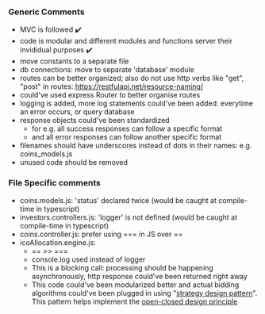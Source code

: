 ### Generic Comments
- MVC is followed :heavy_check_mark:
- code is modular and different modules and functions server their invididual purposes :heavy_check_mark:
- move constants to a separate file
- db connections: move to separate 'database' module
- routes can be better organized; also do not use http verbs like "get", "post" in routes: https://restfulapi.net/resource-naming/
- could've used express Router to better organise routes
- logging is added, more log statements could've been added: everytime an error occurs, or query database
- response objects could've been standardized
  - for e.g. all success responses can follow a specific format
  - and all error responses can follow another specific format
- filenames should have underscores instead of dots in their names: e.g. coins_models.js
- unused code should be removed

### File Specific comments
- coins.models.js: 'status' declared twice (would be caught at compile-time in typescript)
- investors.controllers.js: 'logger' is not defined (would be caught at compile-time in typescript)
- coins.controller.js: prefer using === in JS over ==
- icoAllocation.engine.js: 
  - == >> ===
  - console.log used instead of logger
  - This is a blocking call: processing should be happening asynchronously, http response could've been returned right away
  - This code could've been modularized better and actual bidding algorithms could've been plugged in using "[strategy design pattern](https://en.wikipedia.org/wiki/Strategy_pattern)". This pattern helps implement the [open-closed design principle](https://en.wikipedia.org/wiki/Open%E2%80%93closed_principle#:~:text=In%20object%2Doriented%20programming%2C%20the,without%20modifying%20its%20source%20code)